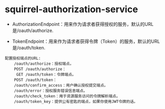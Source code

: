 # squirrel-authorization-service

* AuthorizationEndpoint：用来作为请求者获得授权的服务，默认的URL是/oauth/authorize.

* TokenEndpoint：用来作为请求者获得令牌（Token）的服务，默认的URL是/oauth/token.

```
配置授权端点的URL:
    /oauth/authorize：授权端点。
    POST /oauth/authorize：
     GET /oauth/token：令牌端点。
    POST /oauth/token：
    /oauth/confirm_access：用户确认授权提交端点。
    /oauth/error：授权服务错误信息端点。
    /oauth/check_token：用于资源服务访问的令牌解析端点。
    /oauth/token_key：提供公有密匙的端点，如果你使用JWT令牌的话。
```
